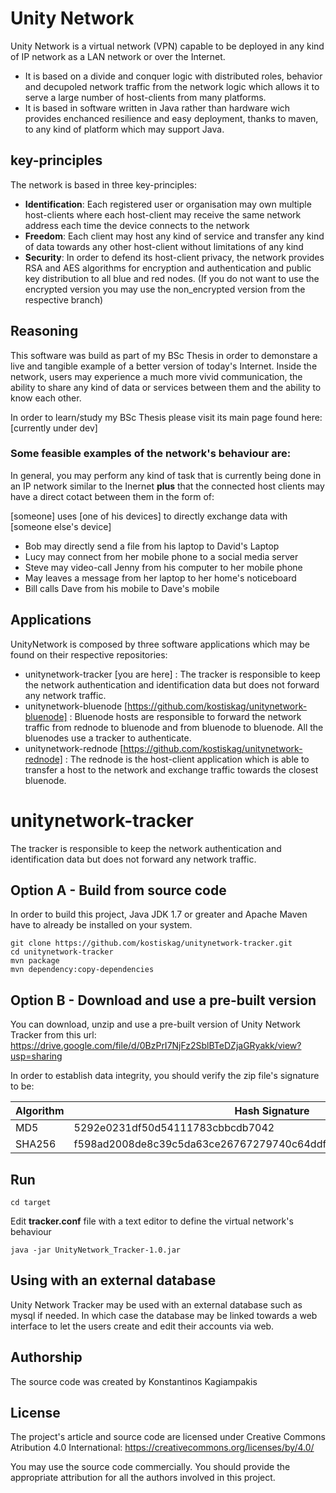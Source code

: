 # Unity Network
Unity Network is a virtual network (VPN) capable to be deployed in any kind of IP network as a LAN network or over the Internet.

* It is based on a divide and conquer logic with distributed roles, behavior and decupoled network traffic from the network logic which allows it to serve a large number of host-clients from many platforms.
* It is based in software written in Java rather than hardware wich provides enchanced resilience and easy deployment, thanks to maven, to any kind of platform which may support Java.

## key-principles
The network is based in three key-principles:

* **Identification**: Each registered user or organisation may own multiple host-clients where each host-client may receive the same network address each time the device connects to the network
* **Freedom**: Each client may host any kind of service and transfer any kind of data towards any other host-client without limitations of any kind
* **Security**: In order to defend its host-client privacy, the network provides RSA and AES algorithms for encryption and authentication and public key distribution to all blue and red nodes.
(If you do not want to use the encrypted version you may use the non_encrypted version from the respective branch)

## Reasoning
This software was build as part of my BSc Thesis in order to demonstare a live and tangible example of a better version of today's Internet. Inside the network, users may experience a much more vivid communication, the ability to share any kind of data or services between them and the ability to know each other. 

In order to learn/study my BSc Thesis please visit its main page found here:
[currently under dev]

### Some feasible examples of the network's behaviour are:
In general, you may perform any kind of task that is currently being done in an IP network similar to the Inernet
**plus** that the connected host clients may have a direct cotact between them in the form of:

[someone] uses [one of his devices] to directly exchange data with [someone else's device]
* Bob may directly send a file from his laptop to David's Laptop
* Lucy may connect from her mobile phone to a social media server
* Steve may video-call Jenny from his computer to her mobile phone
* May leaves a message from her laptop to her home's noticeboard
* Bill calls Dave from his mobile to Dave's mobile

## Applications
UnityNetwork is composed by three software applications which may be found on their respective repositories:
* unitynetwork-tracker  [you are here] : The tracker is responsible to keep the network authentication and identification data but does not forward any network traffic.
* unitynetwork-bluenode [https://github.com/kostiskag/unitynetwork-bluenode] : Bluenode hosts are responsible to forward the network traffic from rednode to bluenode and from bluenode to bluenode. All the bluenodes use a tracker to authenticate.
* unitynetwork-rednode  [https://github.com/kostiskag/unitynetwork-rednode] : The rednode is the host-client application which is able to transfer a host to the network and exchange traffic towards the closest bluenode.

# unitynetwork-tracker
The tracker is responsible to keep the network authentication and identification data but does not forward any network traffic.

## Option A - Build from source code
In order to build this project, Java JDK 1.7 or greater and Apache Maven have to already be installed on your system.
```
git clone https://github.com/kostiskag/unitynetwork-tracker.git
cd unitynetwork-tracker
mvn package
mvn dependency:copy-dependencies
```

## Option B - Download and use a pre-built version
You can download, unzip and use a pre-built version of Unity Network Tracker from this url:
https://drive.google.com/file/d/0BzPrI7NjFz2SblBTeDZjaGRyakk/view?usp=sharing

In order to establish data integrity, you should verify the zip file's signature to be:

| Algorithm | Hash Signature |
| --- | --- |
| MD5 | 5292e0231df50d54111783cbbcdb7042 |
| SHA256 | f598ad2008de8c39c5da63ce26767279740c64ddf0d541a125b71930850fa366 |

## Run
```
cd target
```
Edit **tracker.conf** file with a text editor to define the virtual network's behaviour
```
java -jar UnityNetwork_Tracker-1.0.jar 
```

## Using with an external database
Unity Network Tracker may be used with an external database such as mysql if needed.
In which case the database may be linked towards a web interface to let the users create and edit their accounts via web.

## Authorship
The source code was created by Konstantinos Kagiampakis

## License
The project's article and source code are licensed under Creative Commons Atribution 4.0 International: https://creativecommons.org/licenses/by/4.0/

You may use the source code commercially. You should provide the appropriate attribution for all the authors involved in this project.
